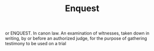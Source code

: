 ---
title: Enquest
letter: E
permalink: "/definitions/bld-enquest.html"
body: or ENQUEST. In canon law. An examination of wltnesses, taken down in writing,
  by or before an authorized judge, for the purpose of gathering testimony to be used
  on a trial
published_at: '2018-07-07'
source: Black's Law Dictionary 2nd Ed (1910)
layout: post
---